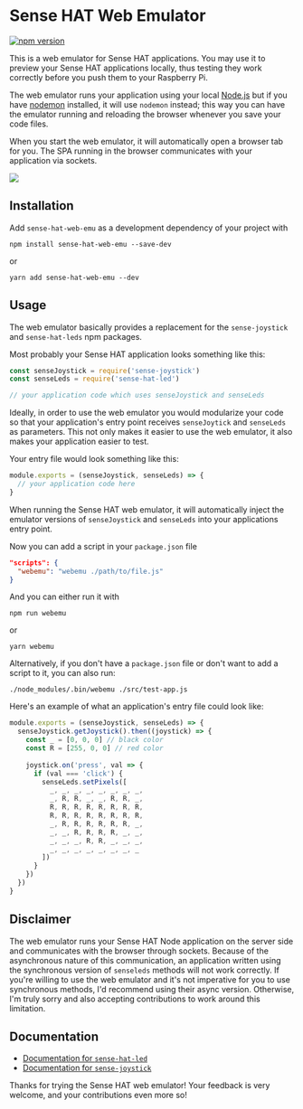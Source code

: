 # Sense HAT Web Emulator

[![npm version](https://badge.fury.io/js/sense-hat-web-emu.svg)](https://badge.fury.io/js/sense-hat-web-emu)

This is a web emulator for Sense HAT applications. You may use it to preview your Sense HAT applications locally, thus testing they work correctly before you push them to your Raspberry Pi.

The web emulator runs your application using your local [Node.js](https://nodejs.org) but if you have [nodemon](https://www.npmjs.com/package/nodemon) installed, it will use `nodemon` instead; this way you can have the emulator running and reloading the browser whenever you save your code files.

When you start the web emulator, it will automatically open a browser tab for you. The SPA running in the browser communicates with your application via sockets.

![](https://user-images.githubusercontent.com/4695856/48980160-c2aad800-f0c5-11e8-9e37-a3d3f8f3ed1c.png)

## Installation

Add `sense-hat-web-emu` as a development dependency of your project with

```
npm install sense-hat-web-emu --save-dev
```

or

```
yarn add sense-hat-web-emu --dev
```

## Usage

The web emulator basically provides a replacement for the `sense-joystick` and `sense-hat-leds` npm packages. 

Most probably your Sense HAT application looks something like this:

```javascript
const senseJoystick = require('sense-joystick')
const senseLeds = require('sense-hat-led')

// your application code which uses senseJoystick and senseLeds
```

Ideally, in order to use the web emulator you would modularize your code so that your application's entry point receives `senseJoytick` and `senseLeds` as parameters. This not only makes it easier to use the web emulator, it also makes your application easier to test.

Your entry file would look something like this:

```javascript
module.exports = (senseJoystick, senseLeds) => {
  // your application code here
}
```

When running the Sense HAT web emulator, it will automatically inject the emulator versions of `senseJoystick` and `senseLeds` into your applications entry point.

Now you can add a script in your `package.json` file

```json
"scripts": {
  "webemu": "webemu ./path/to/file.js"
}
```

And you can either run it with
```
npm run webemu
```

or 

```
yarn webemu
```

Alternatively, if you don't have a `package.json` file or don't want to add a script to it, you can also run:

```
./node_modules/.bin/webemu ./src/test-app.js
```

Here's an example of what an application's entry file could look like:

```javascript
module.exports = (senseJoystick, senseLeds) => {
  senseJoystick.getJoystick().then((joystick) => {
    const _ = [0, 0, 0] // black color
    const R = [255, 0, 0] // red color
    
    joystick.on('press', val => {
      if (val === 'click') {
        senseLeds.setPixels([
          _, _, _, _, _, _, _, _,
          _, R, R, _, _, R, R, _,
          R, R, R, R, R, R, R, R,
          R, R, R, R, R, R, R, R,
          _, R, R, R, R, R, R, _,
          _, _, R, R, R, R, _, _,
          _, _, _, R, R, _, _, _,
          _, _, _, _, _, _, _, _
        ])
      }      
    })
  })
}
```

## Disclaimer

The web emulator runs your Sense HAT Node application on the server side and communicates with the browser through sockets. Because of the asynchronous nature of this communication, an application written using the synchronous version of `senseleds` methods will not work correctly. If you're willing to use the web emulator and it's not imperative for you to use synchronous methods, I'd recommend using their async version. Otherwise, I'm truly sorry and also accepting contributions to work around this limitation.

## Documentation

- [Documentation for `sense-hat-led`](https://github.com/balena-io-playground/node-sense-hat)
- [Documentation for `sense-joystick`](https://github.com/balena-io-playground/sense-joystick)

Thanks for trying the Sense HAT web emulator! Your feedback is very welcome, and your contributions even more so!
